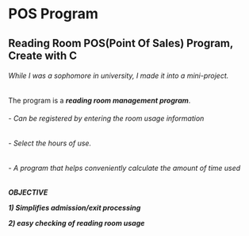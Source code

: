 POS Program
===============

Reading Room POS(Point Of Sales) Program, Create with C
-------------------------------------------------------------
###### While I was a sophomore in university, I made it into a mini-project.

The program is a ***reading room management program***.

######   - Can be registered by entering the room usage information

######   - Select the hours of use.

######   - A program that helps conveniently calculate the amount of time used 



***OBJECTIVE***  

***1) Simplifies admission/exit processing***

***2) easy checking of reading room usage***
